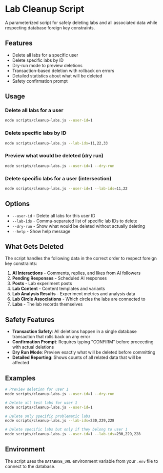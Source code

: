 # Lab Cleanup Script

A parameterized script for safely deleting labs and all associated data while respecting database foreign key constraints.

## Features

- Delete all labs for a specific user
- Delete specific labs by ID
- Dry-run mode to preview deletions
- Transaction-based deletion with rollback on errors
- Detailed statistics about what will be deleted
- Safety confirmation prompt

## Usage

### Delete all labs for a user
```bash
node scripts/cleanup-labs.js --user-id=1
```

### Delete specific labs by ID
```bash
node scripts/cleanup-labs.js --lab-ids=11,22,33
```

### Preview what would be deleted (dry run)
```bash
node scripts/cleanup-labs.js --user-id=1 --dry-run
```

### Delete specific labs for a user (intersection)
```bash
node scripts/cleanup-labs.js --user-id=1 --lab-ids=11,22
```

## Options

- `--user-id` - Delete all labs for this user ID
- `--lab-ids` - Comma-separated list of specific lab IDs to delete
- `--dry-run` - Show what would be deleted without actually deleting
- `--help` - Show help message

## What Gets Deleted

The script handles the following data in the correct order to respect foreign key constraints:

1. **AI Interactions** - Comments, replies, and likes from AI followers
2. **Pending Responses** - Scheduled AI responses
3. **Posts** - Lab experiment posts
4. **Lab Content** - Content templates and variants
5. **Lab Analysis Results** - Experiment metrics and analysis data
6. **Lab Circle Associations** - Which circles the labs are connected to
7. **Labs** - The lab records themselves

## Safety Features

- **Transaction Safety**: All deletions happen in a single database transaction that rolls back on any error
- **Confirmation Prompt**: Requires typing "CONFIRM" before proceeding with actual deletions
- **Dry Run Mode**: Preview exactly what will be deleted before committing
- **Detailed Reporting**: Shows counts of all related data that will be affected

## Examples

```bash
# Preview deletion for user 1
node scripts/cleanup-labs.js --user-id=1 --dry-run

# Delete all test labs for user 1
node scripts/cleanup-labs.js --user-id=1

# Delete only specific problematic labs
node scripts/cleanup-labs.js --lab-ids=230,229,228

# Delete specific labs but only if they belong to user 1
node scripts/cleanup-labs.js --user-id=1 --lab-ids=230,229,228
```

## Environment

The script uses the `DATABASE_URL` environment variable from your `.env` file to connect to the database.